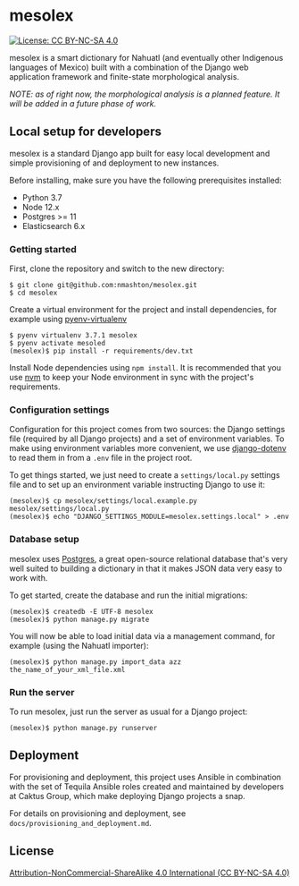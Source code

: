# mesolex

[![License: CC BY-NC-SA 4.0](https://img.shields.io/badge/License-CC%20BY--NC--SA%204.0-lightgrey.svg)](https://creativecommons.org/licenses/by-nc-sa/4.0/)

mesolex is a smart dictionary for Nahuatl (and eventually other Indigenous
languages of Mexico) built with a combination of the Django web application
framework and finite-state morphological analysis.

*NOTE: as of right now, the morphological analysis is a planned feature.
It will be added in a future phase of work.*

## Local setup for developers

mesolex is a standard Django app built for easy local development and
simple provisioning of and deployment to new instances.

Before installing, make sure you have the following prerequisites installed:

- Python 3.7
- Node 12.x
- Postgres >= 11
- Elasticsearch 6.x

### Getting started

First, clone the repository and switch to the new directory:

```
$ git clone git@github.com:nmashton/mesolex.git
$ cd mesolex
```

Create a virtual environment for the project and install dependencies, for example using [pyenv-virtualenv](https://github.com/pyenv/pyenv-virtualenv)

```
$ pyenv virtualenv 3.7.1 mesolex
$ pyenv activate mesoled
(mesolex)$ pip install -r requirements/dev.txt
```

Install Node dependencies using `npm install`. It is recommended that you use [nvm](https://github.com/creationix/nvm) to keep your Node environment in sync with the project's requirements.

### Configuration settings

Configuration for this project comes from two sources: the Django settings
file (required by all Django projects) and a set of environment variables.
To make using environment variables more convenient, we use [django-dotenv](https://github.com/jpadilla/django-dotenv)
to read them in from a `.env` file in the project root.

To get things started, we just need to create a `settings/local.py` settings
file and to set up an environment variable instructing Django to use it:

```
(mesolex)$ cp mesolex/settings/local.example.py mesolex/settings/local.py
(mesolex)$ echo "DJANGO_SETTINGS_MODULE=mesolex.settings.local" > .env
```

### Database setup

mesolex uses [Postgres](https://www.postgresql.org/), a great open-source
relational database that's very well suited to building a dictionary in
that it makes JSON data very easy to work with.

To get started, create the database and run the initial migrations:

```
(mesolex)$ createdb -E UTF-8 mesolex
(mesolex)$ python manage.py migrate
```

You will now be able to load initial data via a management command, for example
(using the Nahuatl importer):

```
(mesolex)$ python manage.py import_data azz the_name_of_your_xml_file.xml
```

### Run the server

To run mesolex, just run the server as usual for a Django project:

```
(mesolex)$ python manage.py runserver
```

## Deployment

For provisioning and deployment, this project uses Ansible in combination
with the set of Tequila Ansible roles created and maintained by developers
at Caktus Group, which make deploying Django projects a snap.

For details on provisioning and deployment, see `docs/provisioning_and_deployment.md`.

## License

[Attribution-NonCommercial-ShareAlike 4.0 International (CC BY-NC-SA 4.0)](https://creativecommons.org/licenses/by-nc-sa/4.0/)
